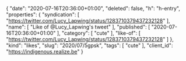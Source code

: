 {
  "date": "2020-07-16T20:36:00+01:00",
  "deleted": false,
  "h": "h-entry",
  "properties": {
    "syndication": [
      "https://twitter.com/Lucy_Lapwing/status/1283710379437232128"
    ],
    "name": [
      "Like of @Lucy_Lapwing's tweet"
    ],
    "published": [
      "2020-07-16T20:36:00+01:00"
    ],
    "category": [
      "cute"
    ],
    "like-of": [
      "https://twitter.com/Lucy_Lapwing/status/1283710379437232128"
    ]
  },
  "kind": "likes",
  "slug": "2020/07/5gpsk",
  "tags": [
    "cute"
  ],
  "client_id": "https://indigenous.realize.be"
}

